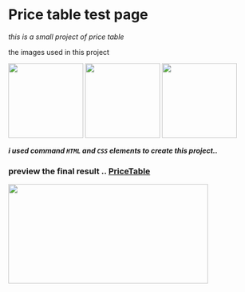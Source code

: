 # Price table test page 

*this is a small project of price table*

the images used in this project 


<img src="https://user-images.githubusercontent.com/85587699/133163031-a7e0d284-bf97-4c0a-bcab-d0e60ab261aa.png" width="150" height="150">   <img src="https://user-images.githubusercontent.com/85587699/133163129-069855ef-db00-4d45-bc97-a9f0ed968a2f.png" width="150" height="150">   <img src="https://user-images.githubusercontent.com/85587699/133163155-22b33e4c-d97a-4f96-bcef-7ea732c16162.png" width="150" height="150">





***i used command `HTML` and `CSS` elements to create this project..***

### preview the final result .. [PriceTable](https://zpbvuqja5jhke12e3osskg-on.drv.tw/museum%20of%20candy/)

<img src="https://user-images.githubusercontent.com/85587699/133163291-9628e042-a2db-4f0f-a788-5a32faa40e06.png" width="400" height="200">
